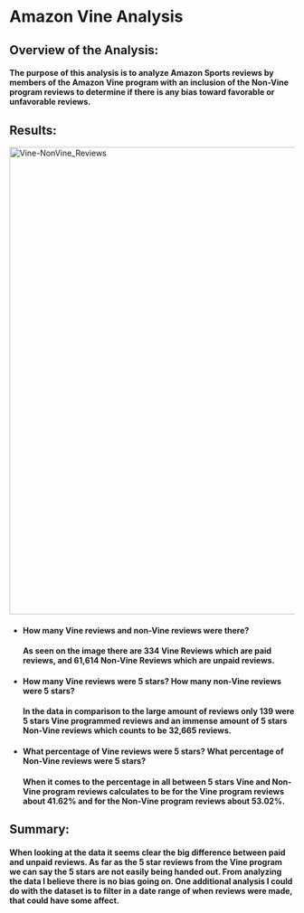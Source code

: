 # Amazon Vine Analysis
## Overview of the Analysis: 
#### The purpose of this analysis is to analyze Amazon Sports reviews by members of the Amazon Vine program with an inclusion of the Non-Vine program reviews to determine if there is any bias toward favorable or unfavorable reviews.

## Results: 
<img width="827" alt="Vine-NonVine_Reviews" src="https://user-images.githubusercontent.com/86431959/137808604-6e19c1bf-6b00-458d-adfd-f2fc7c6895bc.png">

- #### How many Vine reviews and non-Vine reviews were there?
  #### As seen on the image there are 334 Vine Reviews which are paid reviews, and 61,614 Non-Vine Reviews which are unpaid reviews.
  
- #### How many Vine reviews were 5 stars? How many non-Vine reviews were 5 stars?  
  #### In the data in comparison to the large amount of reviews only 139 were 5 stars Vine programmed reviews and an immense amount of 5  stars Non-Vine reviews which counts to be 32,665 reviews.
  
- #### What percentage of Vine reviews were 5 stars? What percentage of Non-Vine reviews were 5 stars?
  #### When it comes to the percentage in all between 5 stars Vine and Non-Vine program reviews calculates to be for the Vine program reviews about 41.62% and for the Non-Vine program reviews about 53.02%.

## Summary: 
#### When looking at the data it seems clear the big difference between paid and unpaid reviews. As far as the 5 star reviews from the Vine program we can say the 5 stars are not easily being handed out. From analyzing the data I believe there is no bias going on. One additional analysis I could do with the dataset is to filter in a date range of when reviews were made, that could have some affect.
